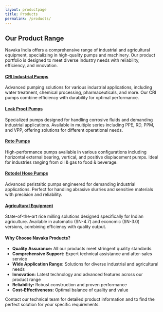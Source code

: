 ```yaml
---
layout: productpage
title: Products
permalink: /products/
---
```


## Our Product Range

Navaka India offers a comprehensive range of industrial and agricultural equipment, specializing in high-quality pumps and machinery. Our product portfolio is designed to meet diverse industry needs with reliability, efficiency, and innovation.

#### [CRI Industrial Pumps](/products/cri-industrial-pumps)
Advanced pumping solutions for various industrial applications, including water treatment, chemical processing, pharmaceuticals, and more. Our CRI pumps combine efficiency with durability for optimal performance.

#### [Leak Proof Pumps](/products/leak-proof-pumps)
Specialized pumps designed for handling corrosive fluids and demanding industrial applications. Available in multiple series including PPE, RD, PPM, and VPP, offering solutions for different operational needs.

#### [Roto Pumps](/products/roto-pumps)
High-performance pumps available in various configurations including horizontal external bearing, vertical, and positive displacement pumps. Ideal for industries ranging from oil & gas to food & beverage.

#### [Rotodel Hose Pumps](/products/rotodel-pumps)
Advanced peristaltic pumps engineered for demanding industrial applications. Perfect for handling abrasive slurries and sensitive materials with precision and reliability.

#### [Agricultural Equipment](/products/agricultural-machine)
State-of-the-art rice milling solutions designed specifically for Indian agriculture. Available in automatic (SN-4.7) and economic (SN-3.0) versions, combining efficiency with quality output.

#### Why Choose Navaka Products?

* **Quality Assurance:** All our products meet stringent quality standards
* **Comprehensive Support:** Expert technical assistance and after-sales service
* **Wide Application Range:** Solutions for diverse industrial and agricultural needs
* **Innovation:** Latest technology and advanced features across our product range
* **Reliability:** Robust construction and proven performance
* **Cost-Effectiveness:** Optimal balance of quality and value

Contact our technical team for detailed product information and to find the perfect solution for your specific requirements.
